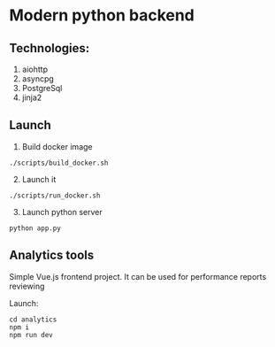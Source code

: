 # Modern python backend

## Technologies:
1) aiohttp
2) asyncpg
3) PostgreSql
4) jinja2

## Launch

1) Build docker image
```shell
./scripts/build_docker.sh
```
2) Launch it
```shell
./scripts/run_docker.sh
```
3) Launch python server
```shell
python app.py
```

## Analytics tools
Simple Vue.js frontend project.
It can be used for performance reports reviewing

Launch:
```shell
cd analytics
npm i
npm run dev
```